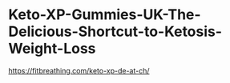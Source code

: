 # Keto-XP-Gummies-UK-The-Delicious-Shortcut-to-Ketosis-Weight-Loss
https://fitbreathing.com/keto-xp-de-at-ch/
